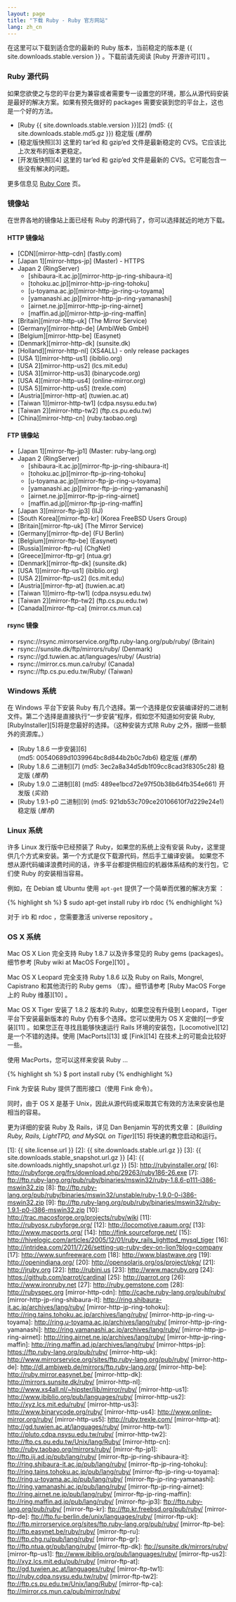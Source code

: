 ```yaml
---
layout: page
title: "下载 Ruby - Ruby 官方网站"
lang: zh_cn
---
```


在这里可以下载到适合您的最新的 Ruby 版本，当前稳定的版本是
{{ site.downloads.stable.version }} 。下载前请先阅读 [Ruby 开源许可][1] 。

### Ruby 源代码

如果您欲使之与您的平台更为兼容或者需要专一设置您的环境，那么从源代码安装是最好的解决方案。如果有预先做好的 packages
需要安装到您的平台上，这也是一个好的方法。

* [Ruby {{ site.downloads.stable.version }}][2]
  (md5:&nbsp;{{ site.downloads.stable.md5.gz }}) 稳定版 (*推荐*)
* [稳定版快照][3] 这里的 tar’ed 和 gzip’ed 文件是最新稳定的 CVS。它应该比上次发布的版本更稳定。
* [开发版快照][4] 这里的 tar’ed 和 gzip’ed 文件是最新的 CVS。它可能包含一些没有解决的问题。

更多信息见 [Ruby Core](/zh_cn/community/ruby-core/) 页。

### 镜像站

在世界各地的镜像站上面已经有 Ruby 的源代码了，你可以选择就近的地方下载。

#### HTTP 镜像站

* [CDN][mirror-http-cdn] (fastly.com)
* [Japan 1][mirror-https-jp] (Master) - HTTPS
* Japan 2 (RingServer)
  * [shibaura-it.ac.jp][mirror-http-jp-ring-shibaura-it]
  * [tohoku.ac.jp][mirror-http-jp-ring-tohoku]
  * [u-toyama.ac.jp][mirror-http-jp-ring-u-toyama]
  * [yamanashi.ac.jp][mirror-http-jp-ring-yamanashi]
  * [airnet.ne.jp][mirror-http-jp-ring-airnet]
  * [maffin.ad.jp][mirror-http-jp-ring-maffin]
* [Britain][mirror-http-uk] (The Mirror Service)
* [Germany][mirror-http-de] (AmbiWeb GmbH)
* [Belgium][mirror-http-be] (Easynet)
* [Denmark][mirror-http-dk] (sunsite.dk)
* [Holland][mirror-http-nl] (XS4ALL) - only release packages
* [USA 1][mirror-http-us1] (ibiblio.org)
* [USA 2][mirror-http-us2] (lcs.mit.edu)
* [USA 3][mirror-http-us3] (binarycode.org)
* [USA 4][mirror-http-us4] (online-mirror.org)
* [USA 5][mirror-http-us5] (trexle.com)
* [Austria][mirror-http-at] (tuwien.ac.at)
* [Taiwan 1][mirror-http-tw1] (cdpa.nsysu.edu.tw)
* [Taiwan 2][mirror-http-tw2] (ftp.cs.pu.edu.tw)
* [China][mirror-http-cn] (ruby.taobao.org)

#### FTP 镜像站

* [Japan 1][mirror-ftp-jp1] (Master: ruby-lang.org)
* Japan 2 (RingServer)
  * [shibaura-it.ac.jp][mirror-ftp-jp-ring-shibaura-it]
  * [tohoku.ac.jp][mirror-ftp-jp-ring-tohoku]
  * [u-toyama.ac.jp][mirror-ftp-jp-ring-u-toyama]
  * [yamanashi.ac.jp][mirror-ftp-jp-ring-yamanashi]
  * [airnet.ne.jp][mirror-ftp-jp-ring-airnet]
  * [maffin.ad.jp][mirror-ftp-jp-ring-maffin]
* [Japan 3][mirror-ftp-jp3] (IIJ)
* [South Korea][mirror-ftp-kr] (Korea FreeBSD Users Group)
* [Britain][mirror-ftp-uk] (The Mirror Service)
* [Germany][mirror-ftp-de] (FU Berlin)
* [Belgium][mirror-ftp-be] (Easynet)
* [Russia][mirror-ftp-ru] (ChgNet)
* [Greece][mirror-ftp-gr] (ntua.gr)
* [Denmark][mirror-ftp-dk] (sunsite.dk)
* [USA 1][mirror-ftp-us1] (ibiblio.org)
* [USA 2][mirror-ftp-us2] (lcs.mit.edu)
* [Austria][mirror-ftp-at] (tuwien.ac.at)
* [Taiwan 1][mirro-ftp-tw1] (cdpa.nsysu.edu.tw)
* [Taiwan 2][mirror-ftp-tw2] (ftp.cs.pu.edu.tw)
* [Canada][mirror-ftp-ca] (mirror.cs.mun.ca)

#### rsync 镜像

* rsync://rsync.mirrorservice.org/ftp.ruby-lang.org/pub/ruby/ (Britain)
* rsync://sunsite.dk/ftp/mirrors/ruby/ (Denmark)
* rsync://gd.tuwien.ac.at/languages/ruby/ (Austria)
* rsync://mirror.cs.mun.ca/ruby/ (Canada)
* rsync://ftp.cs.pu.edu.tw/Ruby/ (Taiwan)

### Windows 系统

在 Windows 平台下安装 Ruby
有几个选择。第一个选择是仅安装编译好的二进制文件。第二个选择是直接执行“一步安装”程序，假如您不知道如何安装
Ruby,[RubyInstaller][5]将是您最好的选择。（这种安装方式除 Ruby 之外，捆绑一些额外的资源库。）

* [Ruby 1.8.6 一步安装][6] (md5:&nbsp;00540689d1039964bc8d844b2b0c7db6) 稳定版
  (*推荐*)
* [Ruby 1.8.6 二进制][7] (md5:&nbsp;3ec2a8a34d5db1f09cc8cad3f8305c28) 稳定版 (*推荐*)
* [Ruby 1.9.0 二进制][8] (md5:&nbsp;489ee1bcd72e97f50b38b64fb354e661) 开发版 (*实验*)
* [Ruby 1.9.1-p0 二进制][9] (md5:&nbsp;921db53c709ce20106610f7d229e24e1) 稳定版
  (*推荐*)

### Linux 系统

许多 Linux 发行版中已经预装了 Ruby，如果您的系统上没有安装
Ruby，这里提供几个方式来安装。第一个方式是仅下载源代码，然后手工编译安装。
如果您不想从源代码编译浪费时间的话，许多平台都提供相应的机器体系结构的发行包，它们使 Ruby 的安装相当容易。

例如，在 Debian 或 Ubuntu 使用 `apt-get` 提供了一个简单而优雅的解决方案 ：

{% highlight sh %}
$ sudo apt-get install ruby irb rdoc
{% endhighlight %}

对于 irb 和 rdoc ，您需要激活 universe repository 。

### OS X 系统

Mac OS X Lion 完全支持 Ruby 1.8.7 以及许多常见的 Ruby gems (packages)。细节参考 [Ruby
wiki at MacOS Forge][10] 。

Mac OS X Leopard 完全支持 Ruby 1.8.6 以及 Ruby on Rails, Mongrel, Capistrano
和其他流行的 Ruby gems （库）。细节请参考 [Ruby MacOS Forge 上的 Ruby 维基][10] 。

Mac OS X Tiger 安装了 1.8.2 版本的 Ruby，如果您没有升级到 Leopard，Tiger 平台下安装最新版本的 Ruby
仍有多个选择。您可以使用为 OS X 定做的[一步安装][11] 。如果您正在寻找且能够快速运行 Rails
环境的安装包，[Locomotive][12] 是一个不错的选择。使用 [MacPorts][13] 或 [Fink][14]
在技术上的可能会比较好一些。

使用 MacPorts，您可以这样来安装 Ruby …

{% highlight sh %}
$ port install ruby
{% endhighlight %}

Fink 为安装 Ruby 提供了图形接口（使用 Fink 命令）。

同时，由于 OS X 是基于 Unix，因此从源代码或采取其它有效的方法来安装也是相当的容易。

更为详细的安装 Ruby 及 Rails，详见 Dan Benjamin 写的优秀文章： [*Building Ruby, Rails,
LightTPD, and MySQL on Tiger*][15] 将快速的教您启动和运行。



[1]: {{ site.license.url }}
[2]: {{ site.downloads.stable.url.gz }}
[3]: {{ site.downloads.stable_snapshot.url.gz }}
[4]: {{ site.downloads.nightly_snapshot.url.gz }}
[5]: http://rubyinstaller.org/
[6]: http://rubyforge.org/frs/download.php/29263/ruby186-26.exe
[7]: ftp://ftp.ruby-lang.org/pub/ruby/binaries/mswin32/ruby-1.8.6-p111-i386-mswin32.zip
[8]: ftp://ftp.ruby-lang.org/pub/ruby/binaries/mswin32/unstable/ruby-1.9.0-0-i386-mswin32.zip
[9]: ftp://ftp.ruby-lang.org/pub/ruby/binaries/mswin32/ruby-1.9.1-p0-i386-mswin32.zip
[10]: http://trac.macosforge.org/projects/ruby/wiki
[11]: http://rubyosx.rubyforge.org/
[12]: http://locomotive.raaum.org/
[13]: http://www.macports.org/
[14]: http://fink.sourceforge.net/
[15]: http://hivelogic.com/articles/2005/12/01/ruby_rails_lighttpd_mysql_tiger
[16]: http://intridea.com/2011/7/26/setting-up-ruby-dev-on-lion?blog=company
[17]: http://www.sunfreeware.com
[18]: http://www.blastwave.org
[19]: http://openindiana.org/
[20]: http://opensolaris.org/os/project/pkg/
[21]: http://jruby.org
[22]: http://rubini.us
[23]: http://www.macruby.org
[24]: https://github.com/parrot/cardinal
[25]: http://parrot.org
[26]: http://www.ironruby.net
[27]: http://ruby.gemstone.com
[28]: http://rubyspec.org
[mirror-http-cdn]: http://cache.ruby-lang.org/pub/ruby/
[mirror-http-jp-ring-shibaura-it]: http://ring.shibaura-it.ac.jp/archives/lang/ruby/
[mirror-http-jp-ring-tohoku]: http://ring.tains.tohoku.ac.jp/archives/lang/ruby/
[mirror-http-jp-ring-u-toyama]: http://ring.u-toyama.ac.jp/archives/lang/ruby/
[mirror-http-jp-ring-yamanashi]: http://ring.yamanashi.ac.jp/archives/lang/ruby/
[mirror-http-jp-ring-airnet]: http://ring.airnet.ne.jp/archives/lang/ruby/
[mirror-http-jp-ring-maffin]: http://ring.maffin.ad.jp/archives/lang/ruby/
[mirror-https-jp]: https://ftp.ruby-lang.org/pub/ruby/
[mirror-http-uk]: http://www.mirrorservice.org/sites/ftp.ruby-lang.org/pub/ruby/
[mirror-http-de]: http://dl.ambiweb.de/mirrors/ftp.ruby-lang.org/
[mirror-http-be]: http://ruby.mirror.easynet.be/
[mirror-http-dk]: http://mirrors.sunsite.dk/ruby/
[mirror-http-nl]: http://www.xs4all.nl/~hipster/lib/mirror/ruby/
[mirror-http-us1]: http://www.ibiblio.org/pub/languages/ruby/
[mirror-http-us2]: http://xyz.lcs.mit.edu/ruby/
[mirror-http-us3]: http://www.binarycode.org/ruby/
[mirror-http-us4]: http://www.online-mirror.org/ruby/
[mirror-http-us5]: http://ruby.trexle.com/
[mirror-http-at]: http://gd.tuwien.ac.at/languages/ruby/
[mirror-http-tw1]: http://pluto.cdpa.nsysu.edu.tw/ruby/
[mirror-http-tw2]: http://ftp.cs.pu.edu.tw/Unix/lang/Ruby/
[mirror-http-cn]: http://ruby.taobao.org/mirrors/ruby/
[mirror-ftp-jp1]: ftp://ftp.iij.ad.jp/pub/lang/ruby/
[mirror-ftp-jp-ring-shibaura-it]: ftp://ring.shibaura-it.ac.jp/pub/lang/ruby/
[mirror-ftp-jp-ring-tohoku]: ftp://ring.tains.tohoku.ac.jp/pub/lang/ruby/
[mirror-ftp-jp-ring-u-toyama]: ftp://ring.u-toyama.ac.jp/pub/lang/ruby/
[mirror-ftp-jp-ring-yamanashi]: ftp://ring.yamanashi.ac.jp/pub/lang/ruby/
[mirror-ftp-jp-ring-airnet]: ftp://ring.airnet.ne.jp/pub/lang/ruby/
[mirror-ftp-jp-ring-maffin]: ftp://ring.maffin.ad.jp/pub/lang/ruby/
[mirror-ftp-jp3]: ftp://ftp.ruby-lang.org/pub/ruby/
[mirror-ftp-kr]: ftp://ftp.kr.freebsd.org/pub/ruby/
[mirror-ftp-de]: ftp://ftp.fu-berlin.de/unix/languages/ruby/
[mirror-ftp-uk]: ftp://ftp.mirrorservice.org/sites/ftp.ruby-lang.org/pub/ruby/
[mirror-ftp-be]: ftp://ftp.easynet.be/ruby/ruby/
[mirror-ftp-ru]: ftp://ftp.chg.ru/pub/lang/ruby/
[mirror-ftp-gr]: ftp://ftp.ntua.gr/pub/lang/ruby/
[mirror-ftp-dk]: ftp://sunsite.dk/mirrors/ruby/
[mirror-ftp-us1]: ftp://www.ibiblio.org/pub/languages/ruby/
[mirror-ftp-us2]: ftp://xyz.lcs.mit.edu/pub/ruby/
[mirror-ftp-at]: ftp://gd.tuwien.ac.at/languages/ruby/
[mirror-ftp-tw1]: ftp://ruby.cdpa.nsysu.edu.tw/ruby/
[mirror-ftp-tw2]: ftp://ftp.cs.pu.edu.tw/Unix/lang/Ruby/
[mirror-ftp-ca]: ftp://mirror.cs.mun.ca/pub/mirror/ruby/
